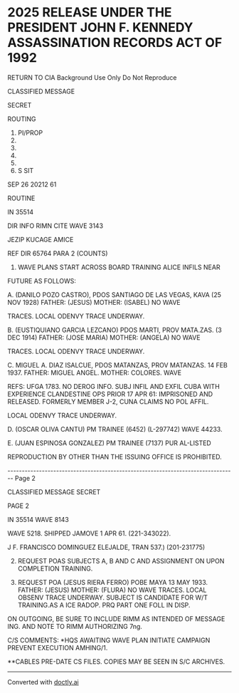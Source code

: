 # 2025 RELEASE UNDER THE PRESIDENT JOHN F. KENNEDY ASSASSINATION RECORDS ACT OF 1992

RETURN TO CIA
Background Use Only
Do Not Reproduce

CLASSIFIED MESSAGE

SECRET

ROUTING

1. PI/PROP
2. 
3. 
4. 
5. 
6. S SIT

SEP 26 20212 61

ROUTINE

IN 35514

DIR INFO RIMN CITE WAVE 3143

JEZIP KUCAGE AMICE

REF DIR 65764 PARA 2 (COUNTS)

1. WAVE PLANS START ACROSS BOARD TRAINING ALICE INFILS NEAR

FUTURE AS FOLLOWS:

A. (DANILO POZO CASTRO), PDOS SANTIAGO DE LAS VEGAS, KAVA
(25 NOV 1928) FATHER: (JESUS) MOTHER: (ISABEL) NO WAVE

TRACES. LOCAL ODENVY TRACE UNDERWAY.

B. (EUSTIQUIANO GARCIA LEZCANO) PDOS MARTI, PROV MATA.ZAS.
(3 DEC 1914) FATHER: (JOSE MARIA) MOTHER: (ANGELA) NO WAVE

TRACES. LOCAL ODENVY TRACE UNDERWAY.

C. MIGUEL A. DIAZ ISALCUE, PDOS MATANZAS, PROV MATANZAS.
14 FEB 1937. FATHER: MIGUEL ANGEL. MOTHER: COLORES. WAVE

REFS: UFGA 1783. NO DEROG INFO. SUBJ INFIL AND EXFIL CUBA
WITH EXPERIENCE CLANDESTINE OPS PRIOR 17 APR 61: IMPRISONED AND RELEASED. FORMERLY MEMBER J-2, CUNA CLAIMS NO POL AFFIL.

LOCAL ODENVY TRACE UNDERWAY.

D. (OSCAR OLIVA CANTU) PM TRAINEE (6452) (L-297742)
WAVE 44233.

E. (JUAN ESPINOSA GONZALEZ) PM TRAINEE (7137) PUR AL-LISTED

REPRODUCTION BY OTHER THAN THE ISSUING OFFICE IS PROHIBITED.


-------------------------------------------------------------------------------- Page 2

CLASSIFIED MESSAGE
SECRET

PAGE 2

IN 35514 WAVE 8143

WAVE 5218. SHIPPED JAMOVE 1 APR 61. (221-343022).

J F. FRANCISCO DOMINGUEZ ELEJALDE, TRAN 537.) (201-231775)

2. REQUEST POAS SUBJECTS A, B AND C AND ASSIGNMENT ON
   UPON COMPLETION TRAINING.

3. REQUEST POA (JESUS RIERA FERRO) POBE MAYA 13 MAY 1933.
   FATHER: (JESUS) MOTHER: (FLURA) NO WAVE TRACES. LOCAL OBSENV
   TRACE UNDERWAY. SUBJECT IS CANDIDATE FOR W/T TRAINING.AS A ICE
   RADOP. PRQ PART ONE FOLL IN DISP.

ON OUTGOING, BE SURE
TO INCLUDE RIMM AS INTENDED OF MESSAGE ING.
AND NOTE TO RIMM AUTHORIZING 7ng.

C/S COMMENTS: *HQS AWAITING WAVE PLAN INITIATE CAMPAIGN PREVENT EXECUTION
AMHING/1.

**CABLES PRE-DATE CS FILES. COPIES MAY BE SEEN IN S/C ARCHIVES.


---
Converted with [doctly.ai](https://doctly.ai)